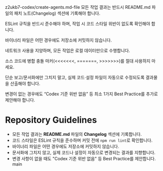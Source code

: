 z2ukb7-codex/create-agents.md-file
모든 작업 결과는 반드시 README.md 파일의 패치 노트(Changelog) 섹션에 기록해야 합니다.

ESLint 규칙을 반드시 준수해야 하며, 작업 시 코드 스타일 위반이 없도록 확인해야 합니다.

바이너리 파일은 어떤 경우에도 저장소에 커밋하지 않습니다.

네트워크 사용을 지양하며, 모든 작업은 로컬 데이터만으로 수행합니다.

소스 코드에 병합 충돌 마커(<<<<<<<, =======, >>>>>>>)를 절대 사용하지 마세요.

단순 보고/문서화에만 그치지 말고, 실제 코드·설정 파일이 자동으로 수정되도록 결과물을 산출해야 합니다.

변경이 없는 경우에도 “Codex 기준 위반 없음” 등 최소 1가지 Best Practice를 추가로 제안해야 합니다.

# Repository Guidelines

- 모든 작업 결과는 **README.md** 파일의 **Changelog** 섹션에 기록합니다.
- 코드 스타일은 ESLint 규칙을 준수하며 커밋 전에 `npm run lint`로 확인합니다.
- 바이너리 파일은 어떤 경우에도 저장소에 커밋하지 않습니다.
- 문서화에 그치지 않고, 실제 코드나 설정이 자동으로 변경되는 결과를 지향합니다.
- 변경 사항이 없을 때도 "Codex 기준 위반 없음" 등 Best Practice를 제안합니다.
main
